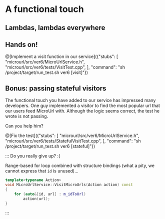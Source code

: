 # A functional touch

## Lambdas, lambdas everywhere



## Hands on!

@[Implement a visit function in our service]({"stubs": [ 
	 "microurl/src/ver6/MicroUrlService.h",
	 "microurl/src/ver6/tests/VisitTest.cpp",
	],
	"command": "sh /project/target/run_test.sh ver6 [visit]"})

## Bonus: passing stateful visitors

The functional touch you have added to our service has impressed many developers. One guy implemented a visitor to find the most popular url that our users feed MicroUrl with. Although the logic seems correct, the test he wrote is not passing.

Can you help him?

@[Fix the test]({"stubs": [ 
	 "microurl/src/ver6/MicroUrlService.h",
	 "microurl/src/ver6/tests/StatefulVisitTest.cpp",
	],
	"command": "sh /project/target/run_test.sh ver6 [stateful]"})
	
::: Do you really give up? :(

Range-based for loop combined with structure bindings (what a pity, we cannot express that `id` is unused)...

```cpp
template<typename Action>
void MicroUrlService::VisitMicroUrls(Action action) const
{
	for (auto&[id, url] : m_idToUrl)
		action(url);
}
```
:::